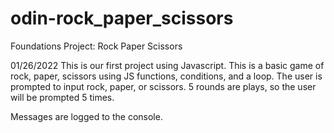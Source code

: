 # odin-rock_paper_scissors
Foundations Project: Rock Paper Scissors

01/26/2022
This is our first project using Javascript. This is a basic game of rock, paper, scissors using JS functions, conditions, and a loop. The user is prompted to input rock, paper, or scissors. 5 rounds are plays, so the user will
be prompted 5 times.

Messages are logged to the console.
